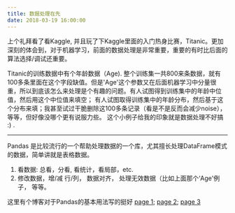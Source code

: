 ```yaml
---
title: 数据处理在先
date: 2018-03-19 16:00:00
---
```


上个礼拜看了看Kaggle, 并且玩了下Kaggle里面的入门热身比赛，Titanic。更加深刻的体会到，对于机器学习，前面的数据处理是非常重要，重要的有时比后面的算法选择/调试还重要。

Titanic的训练数据中有个年龄数据（Age). 整个训练集一共800来条数据，就有100多条里面在这个字段缺值。但是'Age'这个参数又在后面机器学习中分量很重，所以到底该怎么来处理是个有趣的问题。有人试图得到训练集中的年龄中位值，然后用这个中位值来填空； 有人试图取得训练集中的年龄分布，然后基于这个分布来填；我甚至试过干脆删除这100多条记录（看是不是反而会减少noise），等等，但好像没哪个更有说服力些。 这个小例子给我的印象就是数据处理不好搞 :) .

---

Pandas 是比较流行的一个帮助处理数据的一个库，尤其擅长处理DataFrame模式的数据，简单讲就是表格数据。

1. 看数据: 总看，分看, 看统计，看局部，etc.
2. 修改数据，增/减 行/列， 数据对齐， 处理无效数据（比如上面那个‘Age'例子， 等等。 

这里有个博客对于Pandas的基本用法写的挺好 [page 1](http://www.cnblogs.com/cocowool/p/8316595.html); [page 2](http://www.cnblogs.com/cocowool/p/8417865.html);  [page 3](https://www.cnblogs.com/cocowool/p/8421997.html)
